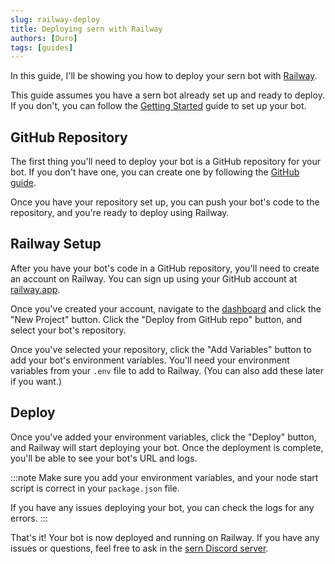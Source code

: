 ```yaml
---
slug: railway-deploy
title: Deploying sern with Railway
authors: [Duro]
tags: [guides]
---
```


In this guide, I'll be showing you how to deploy your sern bot with [Railway](https://railway.app/).

This guide assumes you have a sern bot already set up and ready to deploy. If you don't, you can follow the [Getting Started](/blog/getting-started) guide to set up your bot.

## GitHub Repository

The first thing you'll need to deploy your bot is a GitHub repository for your bot. If you don't have one, you can create one by following the [GitHub guide](https://docs.github.com/en/get-started/quickstart/create-a-repo).

Once you have your repository set up, you can push your bot's code to the repository, and you're ready to deploy using Railway.

## Railway Setup

After you have your bot's code in a GitHub repository, you'll need to create an account on Railway. You can sign up using your GitHub account at [railway.app](https://railway.app/).

Once you've created your account, navigate to the [dashboard](https://railway.app/dashboard) and click the "New Project" button. Click the "Deploy from GitHub repo" button, and select your bot's repository.

Once you've selected your repository, click the "Add Variables" button to add your bot's environment variables. You'll need your environment variables from your `.env` file to add to Railway. (You can also add these later if you want.)

## Deploy

Once you've added your environment variables, click the "Deploy" button, and Railway will start deploying your bot. Once the deployment is complete, you'll be able to see your bot's URL and logs.

:::note
Make sure you add your environment variables, and your node start script is correct in your `package.json` file.

If you have any issues deploying your bot, you can check the logs for any errors.
:::

That's it! Your bot is now deployed and running on Railway. If you have any issues or questions, feel free to ask in the [sern Discord server](https://sern.dev/discord).
